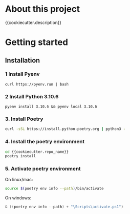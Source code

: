 # About this project

{{cookiecutter.description}}

# Getting started

## Installation

### 1 Install Pyenv

```shel
curl https://pyenv.run | bash
```

### 2 Install Python 3.10.6

```shel
pyenv install 3.10.6 && pyenv local 3.10.6
```

### 3. Install Poetry

```sh
curl -sSL https://install.python-poetry.org | python3 -
```

### 4. Install the poetry environment

```sh
cd {{cookiecutter.repo_name}}
poetry install
```

### 5. Activate poetry environment

On linux/mac:

```sh
source $(poetry env info --path)/bin/activate
```

On windows:

```powershell
& ((poetry env info --path) + "\Scripts\activate.ps1")
```
